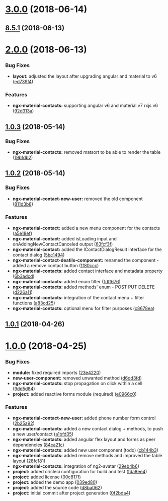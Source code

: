 <a name="3.0.0"></a>
# [3.0.0](https://github.com/angular-material-extensions/contacts/compare/8.5.1...3.0.0) (2018-06-14)



<a name="8.5.1"></a>
## [8.5.1](https://github.com/angular-material-extensions/contacts/compare/4.14.109...8.5.1) (2018-06-13)



<a name="2.0.0"></a>
# [2.0.0](https://github.com/angular-material-extensions/contacts/compare/v1.0.3...v2.0.0) (2018-06-13)


### Bug Fixes

* **layout:** adjusted the layout after upgrading angular and material to v6 ([ed739f4](https://github.com/angular-material-extensions/contacts/commit/ed739f4))


### Features

* **ngx-material-contacts:** supporting angular v6 and material v7  rxjs v6 ([92d313a](https://github.com/angular-material-extensions/contacts/commit/92d313a))



<a name="1.0.3"></a>
## [1.0.3](https://github.com/angular-material-extensions/contacts/compare/v1.0.2...v1.0.3) (2018-05-14)


### Bug Fixes

* **ngx-material-contacts:** removed matsort to be able to render the table ([19bfdb2](https://github.com/angular-material-extensions/contacts/commit/19bfdb2))



<a name="1.0.2"></a>
## [1.0.2](https://github.com/angular-material-extensions/contacts/compare/v1.0.1...v1.0.2) (2018-05-14)


### Bug Fixes

* **ngx-material-contact-new-user:** removed the old component ([811d3b8](https://github.com/angular-material-extensions/contacts/commit/811d3b8))


### Features

* **ngx-material-contact:** added a new menu component for the contacts ([a5e18ef](https://github.com/angular-material-extensions/contacts/commit/a5e18ef))
* **ngx-material-contact:** added isLoading input and onAddingNewContactCanceled output ([63fcf3f](https://github.com/angular-material-extensions/contacts/commit/63fcf3f))
* **ngx-material-contact:** added the IContactDialogResult interface for the contact dialog ([5bc1494](https://github.com/angular-material-extensions/contacts/commit/5bc1494))
* **ngx-material-contact-deatils-component:** renamed the component - added a remove contact button ([1f80ccc](https://github.com/angular-material-extensions/contacts/commit/1f80ccc))
* **ngx-material-contacts:** added contact interface and metadata property ([6b3adcd](https://github.com/angular-material-extensions/contacts/commit/6b3adcd))
* **ngx-material-contacts:** added enum filter ([1dff676](https://github.com/angular-material-extensions/contacts/commit/1dff676))
* **ngx-material-contacts:** added methods' enum - POST PUT DELETE ([d226a11](https://github.com/angular-material-extensions/contacts/commit/d226a11))
* **ngx-material-contacts:** integration of the contact menu + filter functions ([a83cd25](https://github.com/angular-material-extensions/contacts/commit/a83cd25))
* **ngx-material-contacts:** optional menu for filter purposes ([c8678ea](https://github.com/angular-material-extensions/contacts/commit/c8678ea))



<a name="1.0.1"></a>
## [1.0.1](https://github.com/angular-material-extensions/contacts/compare/v1.0.0...v1.0.1) (2018-04-26)



<a name="1.0.0"></a>
# [1.0.0](https://github.com/angular-material-extensions/contacts/compare/0f2bda4...v1.0.0) (2018-04-25)


### Bug Fixes

* **module:** fixed required imports ([23e4220](https://github.com/angular-material-extensions/contacts/commit/23e4220))
* **new-user-component:** removed unwanted method ([d6dd3fd](https://github.com/angular-material-extensions/contacts/commit/d6dd3fd))
* **ngx-material-contacts:** stop propagation on click within a cell ([9dd5d84](https://github.com/angular-material-extensions/contacts/commit/9dd5d84))
* **project:** added reactive forms module (required) ([e0966c0](https://github.com/angular-material-extensions/contacts/commit/e0966c0))


### Features

* **ngx-material-contact-new-user:** added phone number form control ([2b25a92](https://github.com/angular-material-extensions/contacts/commit/2b25a92))
* **ngx-material-contacts:** added a new contact dialog + methods, to push a new user/contact ([a1bfd35](https://github.com/angular-material-extensions/contacts/commit/a1bfd35))
* **ngx-material-contacts:** added angular flex layout and forms as peer dependencies ([84ca21c](https://github.com/angular-material-extensions/contacts/commit/84ca21c))
* **ngx-material-contacts:** added new user component (todo) ([cb144b3](https://github.com/angular-material-extensions/contacts/commit/cb144b3))
* **ngx-material-contacts:** added remove methods and improved the table layout ([28fc181](https://github.com/angular-material-extensions/contacts/commit/28fc181))
* **ngx-material-contacts:** integration of ng2-avatar ([29eb4b6](https://github.com/angular-material-extensions/contacts/commit/29eb4b6))
* **project:** added cricleci configuration for build and test ([fda8ee4](https://github.com/angular-material-extensions/contacts/commit/fda8ee4))
* **project:** added license ([00c817f](https://github.com/angular-material-extensions/contacts/commit/00c817f))
* **project:** added the demo app ([039ed80](https://github.com/angular-material-extensions/contacts/commit/039ed80))
* **project:** added the source code ([d8ba062](https://github.com/angular-material-extensions/contacts/commit/d8ba062))
* **project:** initial commit after project generation ([0f2bda4](https://github.com/angular-material-extensions/contacts/commit/0f2bda4))



